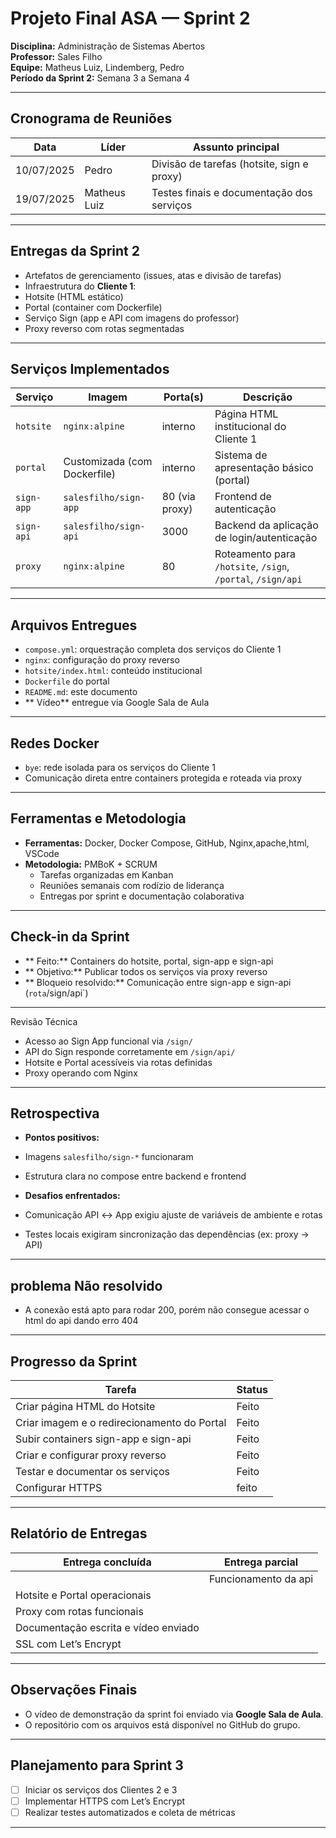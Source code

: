#  Projeto Final ASA — Sprint 2

**Disciplina:** Administração de Sistemas Abertos  
**Professor:** Sales Filho  
**Equipe:** Matheus Luiz, Lindemberg, Pedro  
**Período da Sprint 2:** Semana 3 a Semana 4  

---

##  Cronograma de Reuniões

| Data       | Líder       | Assunto principal                              |
|------------|-------------|-------------------------------------------------|
| 10/07/2025 | Pedro       | Divisão de tarefas (hotsite, sign e proxy)     |
| 19/07/2025 | Matheus Luiz| Testes finais e documentação dos serviços       |

---

##  Entregas da Sprint 2

-  Artefatos de gerenciamento (issues, atas e divisão de tarefas)
-  Infraestrutura do **Cliente 1**:
  - Hotsite (HTML estático)
  - Portal (container com Dockerfile)
  - Serviço Sign (app e API com imagens do professor)
  - Proxy reverso com rotas segmentadas

---

##  Serviços Implementados

| Serviço     | Imagem                         | Porta(s)       | Descrição                                     |
|-------------|--------------------------------|----------------|-----------------------------------------------|
| `hotsite`   | `nginx:alpine`                 | interno        | Página HTML institucional do Cliente 1        |
| `portal`    | Customizada (com Dockerfile)   | interno        | Sistema de apresentação básico (portal)       |
| `sign-app`  | `salesfilho/sign-app`          | 80 (via proxy) | Frontend de autenticação                      |
| `sign-api`  | `salesfilho/sign-api`          | 3000           | Backend da aplicação de login/autenticação    |
| `proxy`     | `nginx:alpine`                 | 80             | Roteamento para `/hotsite`, `/sign`, `/portal`, `/sign/api` |

---

##  Arquivos Entregues

- `compose.yml`: orquestração completa dos serviços do Cliente 1  
- `nginx`: configuração do proxy reverso  
- `hotsite/index.html`: conteúdo institucional  
- `Dockerfile` do portal  
- `README.md`: este documento  
- ** Vídeo** entregue via Google Sala de Aula

---

##  Redes Docker

- `bye`: rede isolada para os serviços do Cliente 1  
- Comunicação direta entre containers protegida e roteada via proxy

---

##  Ferramentas e Metodologia

- **Ferramentas:** Docker, Docker Compose, GitHub, Nginx,apache,html, VSCode  
- **Metodologia:** PMBoK + SCRUM  
  - Tarefas organizadas em Kanban  
  - Reuniões semanais com rodízio de liderança  
  - Entregas por sprint e documentação colaborativa

---

##  Check-in da Sprint

- ** Feito:** Containers do hotsite, portal, sign-app e sign-api  
- ** Objetivo:** Publicar todos os serviços via proxy reverso  
- ** Bloqueio resolvido:** Comunicação entre sign-app e sign-api (` rota `/sign/api`)

---

  Revisão Técnica

-  Acesso ao Sign App funcional via `/sign/`  
-  API do Sign responde corretamente em `/sign/api/`  
-  Hotsite e Portal acessíveis via rotas definidas  
-  Proxy operando com Nginx

---



##  Retrospectiva

-  **Pontos positivos:**  
  - Imagens `salesfilho/sign-*` funcionaram   
  - Estrutura clara no compose entre backend e frontend

-  **Desafios enfrentados:**  
  - Comunicação API ↔ App exigiu ajuste de variáveis de ambiente e rotas
  - Testes locais exigiram sincronização das dependências (ex: proxy → API)
  ---

   ## problema Não resolvido
- A conexão está apto para rodar 200, porém não consegue acessar o html do api dando erro 404
---

##  Progresso da Sprint

| Tarefa                                 | Status   |
|----------------------------------------|----------|
| Criar página HTML do Hotsite           |  Feito  |
| Criar imagem e o redirecionamento do Portal                  |  Feito  |
| Subir containers sign-app e sign-api   |  Feito  |
| Criar e configurar proxy reverso       |  Feito  |
| Testar e documentar os serviços        |  Feito  |
| Configurar HTTPS                       |  feito |

---

##  Relatório de Entregas

| Entrega concluída                     | Entrega parcial             |
|--------------------------------------|-----------------------------|
|                                      |  Funcionamento da api       |
| Hotsite e Portal operacionais        |                             |
| Proxy com rotas funcionais           |                             |
| Documentação escrita e vídeo enviado |                             |
| SSL com Let’s Encrypt                |
---

##  Observações Finais

- O vídeo de demonstração da sprint foi enviado via **Google Sala de Aula**.
- O repositório com os arquivos está disponível no GitHub do grupo.

---
##  Planejamento para Sprint 3

- [ ] Iniciar os serviços dos Clientes 2 e 3  
- [ ] Implementar HTTPS com Let’s Encrypt  
- [ ] Realizar testes automatizados e coleta de métricas

---
